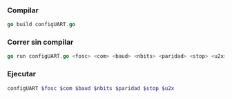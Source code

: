 ### Compilar
```go
go build configUART.go
```

### Correr sin compilar
```go
go run configUART.go <fosc> <com> <baud> <nbits> <paridad> <stop> <u2x>
```

### Ejecutar
```bash
configUART $fosc $com $baud $nbits $paridad $stop $u2x
```